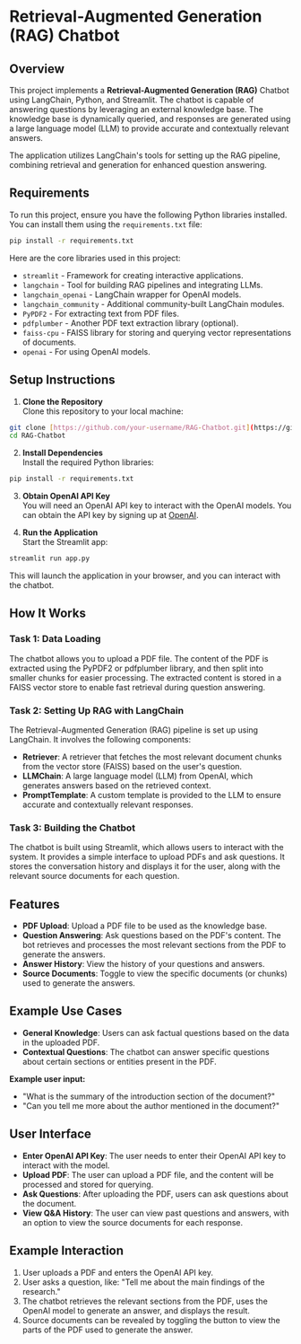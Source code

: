 # Retrieval-Augmented Generation (RAG) Chatbot

## Overview

This project implements a **Retrieval-Augmented Generation (RAG)** Chatbot using LangChain, Python, and Streamlit. The chatbot is capable of answering questions by leveraging an external knowledge base. The knowledge base is dynamically queried, and responses are generated using a large language model (LLM) to provide accurate and contextually relevant answers.

The application utilizes LangChain's tools for setting up the RAG pipeline, combining retrieval and generation for enhanced question answering.


## Requirements

To run this project, ensure you have the following Python libraries installed. You can install them using the `requirements.txt` file:

```bash
pip install -r requirements.txt
```

Here are the core libraries used in this project:

- `streamlit` - Framework for creating interactive applications.
- `langchain` - Tool for building RAG pipelines and integrating LLMs.
- `langchain_openai` - LangChain wrapper for OpenAI models.
- `langchain_community` - Additional community-built LangChain modules.
- `PyPDF2` - For extracting text from PDF files.
- `pdfplumber` - Another PDF text extraction library (optional).
- `faiss-cpu` - FAISS library for storing and querying vector representations of documents.
- `openai` - For using OpenAI models.

## Setup Instructions

1. **Clone the Repository**  
Clone this repository to your local machine:
    
```bash
git clone [https://github.com/your-username/RAG-Chatbot.git](https://github.com/nileshapsingkar/RAG-Chatbot-for-PDFs)
cd RAG-Chatbot
```

2. **Install Dependencies**  
Install the required Python libraries:
```bash
pip install -r requirements.txt
 ```

3. **Obtain OpenAI API Key**  
You will need an OpenAI API key to interact with the OpenAI models. You can obtain the API key by signing up at [OpenAI](https://www.openai.com).

4. **Run the Application**  
Start the Streamlit app:
```bash
streamlit run app.py
```
This will launch the application in your browser, and you can interact with the chatbot.

## How It Works

### Task 1: Data Loading
The chatbot allows you to upload a PDF file. The content of the PDF is extracted using the PyPDF2 or pdfplumber library, and then split into smaller chunks for easier processing. The extracted content is stored in a FAISS vector store to enable fast retrieval during question answering.

### Task 2: Setting Up RAG with LangChain
The Retrieval-Augmented Generation (RAG) pipeline is set up using LangChain. It involves the following components:

- **Retriever**: A retriever that fetches the most relevant document chunks from the vector store (FAISS) based on the user's question.
- **LLMChain**: A large language model (LLM) from OpenAI, which generates answers based on the retrieved context.
- **PromptTemplate**: A custom template is provided to the LLM to ensure accurate and contextually relevant responses.

### Task 3: Building the Chatbot
The chatbot is built using Streamlit, which allows users to interact with the system. It provides a simple interface to upload PDFs and ask questions. It stores the conversation history and displays it for the user, along with the relevant source documents for each question.

## Features
- **PDF Upload**: Upload a PDF file to be used as the knowledge base.
- **Question Answering**: Ask questions based on the PDF's content. The bot retrieves and processes the most relevant sections from the PDF to generate the answers.
- **Answer History**: View the history of your questions and answers.
- **Source Documents**: Toggle to view the specific documents (or chunks) used to generate the answers.

## Example Use Cases
- **General Knowledge**: Users can ask factual questions based on the data in the uploaded PDF.
- **Contextual Questions**: The chatbot can answer specific questions about certain sections or entities present in the PDF.

**Example user input:**
- "What is the summary of the introduction section of the document?"
- "Can you tell me more about the author mentioned in the document?"

## User Interface
- **Enter OpenAI API Key**: The user needs to enter their OpenAI API key to interact with the model.
- **Upload PDF**: The user can upload a PDF file, and the content will be processed and stored for querying.
- **Ask Questions**: After uploading the PDF, users can ask questions about the document.
- **View Q&A History**: The user can view past questions and answers, with an option to view the source documents for each response.

## Example Interaction
1. User uploads a PDF and enters the OpenAI API key.
2. User asks a question, like: "Tell me about the main findings of the research."
3. The chatbot retrieves the relevant sections from the PDF, uses the OpenAI model to generate an answer, and displays the result.
4. Source documents can be revealed by toggling the button to view the parts of the PDF used to generate the answer.
